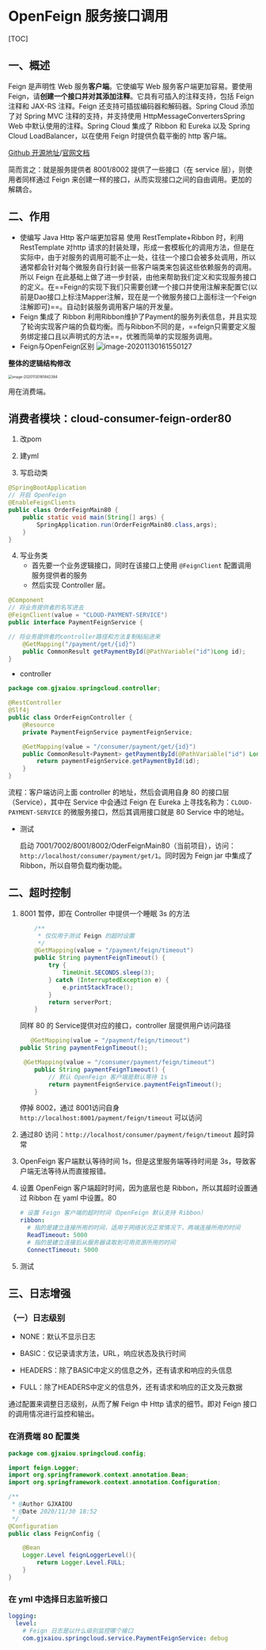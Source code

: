 # OpenFeign 服务接口调用

[TOC]

## 一、概述

Feign 是声明性 Web 服务**客户端**。它使编写 Web 服务客户端更加容易。要使用 Feign，请**创建一个接口并对其添加注释**。它具有可插入的注释支持，包括 Feign 注释和 JAX-RS 注释。Feign 还支持可插拔编码器和解码器。Spring Cloud 添加了对 Spring MVC 注释的支持，并支持使用 HttpMessageConvertersSpring Web 中默认使用的注释。Spring Cloud 集成了 Ribbon 和 Eureka 以及 Spring Cloud LoadBalancer，以在使用 Feign 时提供负载平衡的 http 客户端。

[Github 开源地址](https://github.com/spring-cloud/spring-cloud-openfeign)/[官网文档](https://cloud.spring.io/spring-cloud-openfeign/2.2.x/reference/html/)

简而言之：就是服务提供者 8001/8002 提供了一些接口（在 service 层），则使用者同样通过 Feign 来创建一样的接口，从而实现接口之间的自由调用。更加的解耦合。

## 二、作用
* 使编写 Java Http 客户端更加容易
使用 RestTemplate+Ribbon 时，利用 RestTemplate 对http 请求的封装处理，形成一套模板化的调用方法，但是在实际中，由于对服务的调用可能不止一处，往往一个接口会被多处调用，所以通常都会针对每个微服务自行封装一些客户端类来包装这些依赖服务的调用。所以 Feign 在此基础上做了进一步封装，由他来帮助我们定义和实现服务接口的定义。在==Feign的实现下我们只需要创建一个接口并使用注解来配置它(以前是Dao接口上标注Mapper注解，现在是一个微服务接口上面标注一个Feign注解即可)==。自动封装服务调用客户端的开发量。
* Feign 集成了 Ribbon
利用Ribbon维护了Payment的服务列表信息，并且实现了轮询实现客户端的负载均衡。而与Ribbon不同的是，==feign只需要定义服务绑定接口且以声明式的方法==，优雅而简单的实现服务调用。
* Feign与OpenFeign区别
![image-20201130161550127](FrameDay07_OpenFeign.resource/image-20201130161550127.png)

**整体的逻辑结构修改**

<img src="FrameDay07_OpenFeign.resource/image-20201130161842384.png" alt="image-20201130161842384" style="zoom:50%;" />

用在消费端。

## 消费者模块：cloud-consumer-feign-order80

1. 改pom

    

2. 建yml

3. 写启动类
```java
@SpringBootApplication
// 开启 OpenFeign
@EnableFeignClients
public class OrderFeignMain80 {
    public static void main(String[] args) {
        SpringApplication.run(OrderFeignMain80.class,args);
    }
}
```
4. 写业务类
    - 首先要一个业务逻辑接口，同时在该接口上使用 `@FeignClient` 配置调用服务提供者的服务
    - 然后实现 Controller 层。
```java
@Component
// 将业务提供者的名写进去
@FeignClient(value = "CLOUD-PAYMENT-SERVICE")
public interface PaymentFeignService {

// 将业务提供者的controller路径和方法复制粘贴进来
    @GetMapping("/payment/get/{id}")
    public CommonResult getPaymentById(@PathVariable("id")Long id);
}
```
- controller 

```java
package com.gjxaiou.springcloud.controller;

@RestController
@Slf4j
public class OrderFeignController {
    @Resource
    private PaymentFeignService paymentFeignService;

    @GetMapping(value = "/consumer/payment/get/{id}")
    public CommonResult<Payment> getPaymentById(@PathVariable("id") Long id) {
        return paymentFeignService.getPaymentById(id);
    }
}
```
流程：客户端访问上面 controller 的地址，然后会调用自身 80 的接口层（Service），其中在 Service 中会通过 Feign 在 Eureka 上寻找名称为：`CLOUD-PAYMENT-SERVICE` 的微服务接口，然后其调用接口就是 80 Service 中的地址。



- 测试

    启动 7001/7002/8001/8002/OderFeignMain80（当前项目），访问：`http://localhost/consumer/payment/get/1`。同时因为 Feign jar 中集成了 Ribbon，所以自带负载均衡功能。





## 二、超时控制

1. 8001 暂停，即在 Controller 中提供一个睡眠 3s 的方法

    ```java
        /**
         * 仅仅用于测试 Feign 的超时设置
         */
        @GetMapping(value = "/payment/feign/timeout")
        public String paymentFeignTimeout() {
            try {
                TimeUnit.SECONDS.sleep(3);
            } catch (InterruptedException e) {
                e.printStackTrace();
            }
            return serverPort;
        }
    ```

    同样 80 的 Service提供对应的接口，controller 层提供用户访问路径

    ```java
       @GetMapping(value = "/payment/feign/timeout")  	    
    public String paymentFeignTimeout();
    ```

    ```java
     @GetMapping(value = "/consumer/payment/feign/timeout")
        public String paymentFeignTimeout() {
            // 默认 OpenFeign 客户端是默认等待 1s
            return paymentFeignService.paymentFeignTimeout();
        }
    ```

    

    停掉 8002，通过 8001访问自身 `http://localhost:8001/payment/feign/timeout`
    可以访问

2. 通过80 访问：`http://localhost/consumer/payment/feign/timeout`
    超时异常

3. OpenFeign 客户端默认等待时间 1s，但是这里服务端等待时间是 3s，导致客户端无法等待从而直接报错。

4. 设置 OpenFeign 客户端超时时间，因为底层也是 Ribbon，所以其超时设置通过 Ribbon 在 yaml 中设置。80

    ```yaml
    # 设置 Feign 客户端的超时时间（OpenFeign 默认支持 Ribbon）
    ribbon:
      # 指的是建立连接所用的时间，适用于网络状况正常情况下，两端连接所用的时间
      ReadTimeout: 5000
      # 指的是建立连接后从服务器读取到可用资源所用的时间
      ConnectTimeout: 5000
    ```

5. 测试
## 三、日志增强
### （一）日志级别
- NONE：默认不显示日志

- BASIC：仅记录请求方法，URL，响应状态及执行时间

- HEADERS：除了BASIC中定义的信息之外，还有请求和响应的头信息

- FULL：除了HEADERS中定义的信息外，还有请求和响应的正文及元数据

通过配置来调整日志级别，从而了解 Feign 中 Http 请求的细节。即对 Feign 接口的调用情况进行监控和输出。

### 在消费端 80 配置类
```java
package com.gjxaiou.springcloud.config;

import feign.Logger;
import org.springframework.context.annotation.Bean;
import org.springframework.context.annotation.Configuration;

/**
 * @Author GJXAIOU
 * @Date 2020/11/30 18:52
 */
@Configuration
public class FeignConfig {

    @Bean
    Logger.Level feignLoggerLevel(){
        return Logger.Level.FULL;
    }
}
```
### 在 yml 中选择日志监听接口
```yml
logging:
  level:
    # Feign 日志是以什么级别监控哪个接口
    com.gjxaiou.springcloud.service.PaymentFeignService: debug
```
